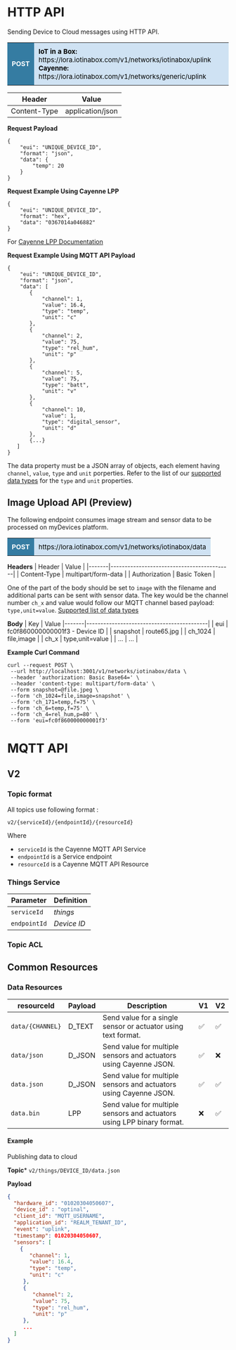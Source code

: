 # HTTP API

Sending Device to Cloud messages using HTTP API.

<table style="width: 100%;">
<tbody>
<tr>
<td style="font-size: 15px; padding: 10px; background-color: #357ca2; color: #ffffff;"><b>POST</b></td>
<td style="font-size: 15px; padding: 10px; background-color: #cfe2f3; color: #000000;"><strong>IoT in a Box:</strong> https://lora.iotinabox.com/v1/networks/iotinabox/uplink <br /><strong>Cayenne:</strong> https://lora.iotinabox.com/v1/networks/generic/uplink</td>
</tr>
</tbody>
</table>

| Header | Value  |
|-------|-------------------------------------------|
| Content-Type | application/json |

**Request Payload**
 ```
 {
     "eui": "UNIQUE_DEVICE_ID",
     "format": "json",
     "data": {
         "temp": 20
     }
}
```

**Request Example Using Cayenne LPP**
 ```
 {
     "eui": "UNIQUE_DEVICE_ID",
     "format": "hex",
     "data": "0367014a046882"
}
```

For <a href="https://github.com/myDevicesIoT/cayenne-docs/blob/master/docs/LORA.md#cayenne-low-power-payload">Cayenne LPP Documentation</a>

**Request Example Using MQTT API Payload**
 ```
 {
     "eui": "UNIQUE_DEVICE_ID",
     "format": "json",
     "data": [
        {
            "channel": 1,
            "value": 16.4,
            "type": "temp",
            "unit": "c"
        },
        {
            "channel": 2,
            "value": 75,
            "type": "rel_hum",
            "unit": "p"
        },
        {
            "channel": 5,
            "value": 75,
            "type": "batt",
            "unit": "v"
        },
        {
            "channel": 10,
            "value": 1,
            "type": "digital_sensor",
            "unit": "d"
        },
        {...}
    ]
}
```

The data property must be a JSON array of objects, each element having `channel`, `value`, `type` and `unit` porperties. Refer to the list of our <a href="http://mydevices.com/cayenne/docs/cayenne-mqtt-api/#cayenne-mqtt-api-supported-data-types">supported data types</a> for the `type` and `unit` properties.


## Image Upload API (Preview)

The following endpoint consumes image stream and sensor data to be processed on myDevices platform.  

<table style="width: 100%;">
<tbody>
<tr>
<td style="font-size: 15px; padding: 10px; background-color: #357ca2; color: #ffffff;"><b>POST</b></td>
<td style="font-size: 15px; padding: 10px; background-color: #cfe2f3; color: #000000;">https://lora.iotinabox.com/v1/networks/iotinabox/data</td>
</tr>
</tbody>
</table>

**Headers**
| Header | Value  |
|-------|-------------------------------------------|
| Content-Type | multipart/form-data |
| Authorization | Basic Token |


One of the part of the body should be set to `image` with the filename and additional parts can be sent with sensor data. The key would be the channel number `ch_x` and value would follow our MQTT channel based payload: `type,unit=value`. [Supported list of data types](https://github.com/myDevicesIoT/cayenne-docs/blob/master/docs/MQTTAPIS.md#supported-data-types)


**Body**
| Key | Value
|-------|-------------------------------------------|
| eui | fc0f860000000001f3 - Device ID |
| snapshot | route65.jpg |
| ch_1024 | file,image |
| ch_x | type,unit=value |
| ... | ... |



**Example Curl Command**
 ```shell
curl --request POST \
  --url http://localhost:3001/v1/networks/iotinabox/data \
  --header 'authorization: Basic Base64=' \
  --header 'content-type: multipart/form-data' \
  --form snapshot=@file.jpeg \
  --form 'ch_1024=file,image=snapshot' \
  --form 'ch_171=temp,f=75' \
  --form 'ch_6=temp,f=75' \
  --form 'ch_4=rel_hum,p=80' \
  --form 'eui=fc0f860000000001f3'
```

# MQTT API

## V2

### Topic format

All topics use following format :

`v2/{serviceId}/{endpointId}/{resourceId}`

Where
- `serviceId` is the Cayenne MQTT API Service
- `endpointId` is a Service endpoint
- `resourceId` is a Cayenne MQTT API Resource

### Things Service

| **Parameter** | **Definition** |
|---------------|----------------|
| `serviceId`   | *things*       | 
| `endpointId`  | *Device ID*    |


### Topic ACL

## Common Resources

### Data Resources
| **resourceId**   | **Payload** | **Description**                                                    | **V1** | **V2** |
|------------------|-------------|--------------------------------------------------------------------|--------|--------|
| `data/{CHANNEL}` | D_TEXT  | Send value for a single sensor or actuator using text format.          | ✅ | ✅ |
| `data/json`      | D_JSON  | Send value for multiple sensors and actuators using Cayenne JSON.      | ✅ | ❌ |
| `data.json`      | D_JSON  | Send value for multiple sensors and actuators using Cayenne JSON.      | ✅ | ✅ |
| `data.bin`       | LPP     | Send value for multiple sensors and actuators using LPP binary format. | ❌ | ✅ |

#### Example

Publishing data to cloud

**Topic***
`v2/things/DEVICE_ID/data.json`

**Payload**
```json
{
  "hardware_id": "01020304050607",
  "device_id" : "optinal",
  "client_id": "MQTT_USERNAME",
  "application_id": "REALM_TENANT_ID",
  "event": "uplink",
  "timestamp": 01020304050607,
  "sensors": [
    {
       "channel": 1,
       "value": 16.4,
       "type": "temp",
       "unit": "c"
     },
     {
        "channel": 2,
        "value": 75,
        "type": "rel_hum",
        "unit": "p"
     },
     ...
  ]
}
```


